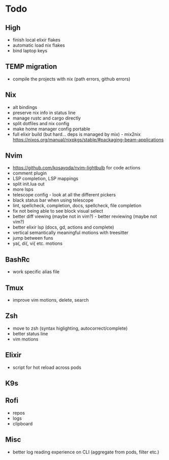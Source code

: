 # Todo

## High 

- finish local elixir flakes
- automatic load nix flakes
- bind laptop keys

## TEMP migration

- compile the projects with nix (path errors, github errors)

## Nix

- alt bindings
- preserve nix info in status line
- manage rustc and cargo directly
- split dotfiles and nix config
- make home manager config portable
- full elixir build (but hard... deps is managed by mix) - mix2nix
https://nixos.org/manual/nixpkgs/stable/#packaging-beam-applications

## Nvim
- https://github.com/kosayoda/nvim-lightbulb for code actions
- comment plugin
- LSP completion, LSP mappings
- split init.lua out
- more lsps
- telescope config - look at all the different pickers
- black status bar when using telescope
- lint, spellcheck, completion, docs, spellcheck, file completion
- fix not being able to see block visual select
- better diff viewing (maybe not in vim?) - better reviewing (maybe not vim?)
- better elixir lsp (docs, gd, actions and complete)
- vertical semantically meaningful motions with treesitter
- jump between funs
- ya(, di(, vi{ etc. motions


## BashRc
- work specific alias file

## Tmux

- improve vim motions, delete, search

## Zsh

- move to zsh (syntax higlighting, autocorrect/complete)
- better status line
- vim motions

## Elixir

- script for hot reload across pods

## K9s

## Rofi
- repos
- logs
- clipboard

## Misc

- better log reading experience on CLI (aggregate from pods, filter etc.)
